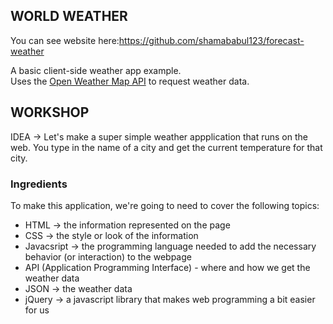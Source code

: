 WORLD WEATHER
----------------

You can see website here:https://github.com/shamababul123/forecast-weather

A basic client-side weather app example.  
Uses the [Open Weather Map API](http://openweathermap.org/api) to request weather data.

## WORKSHOP

IDEA -> Let's make a super simple weather appplication that runs on the web. You type in the name of a city and get the current temperature for that city. 

### Ingredients
To make this application, we're going to need to cover the following topics:
  * HTML -> the information represented on the page
  * CSS -> the style or look of the information
  * Javacsript -> the programming language needed to add the necessary behavior (or interaction) to the webpage
  * API (Application Programming Interface) - where and how we get the weather data
  * JSON -> the weather data
  * jQuery -> a javascript library that makes web programming a bit easier for us
